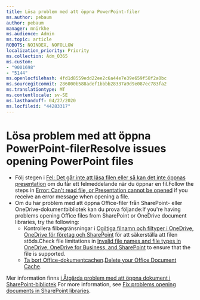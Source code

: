```yaml
---
title: Lösa problem med att öppna PowerPoint-filer
ms.author: pebaum
author: pebaum
manager: mnirkhe
ms.audience: Admin
ms.topic: article
ROBOTS: NOINDEX, NOFOLLOW
localization_priority: Priority
ms.collection: Adm_O365
ms.custom:
- "9001698"
- "5144"
ms.openlocfilehash: 4fd1d8559edd22ee2c6a44e7e39e659f58f2a0bc
ms.sourcegitcommit: 286000b588adef1bbbb28337a9d9e087ec783fa2
ms.translationtype: MT
ms.contentlocale: sv-SE
ms.lasthandoff: 04/27/2020
ms.locfileid: "44283317"
---
```

# <a name="resolve-issues-opening-powerpoint-files"></a><span data-ttu-id="08dc0-102">Lösa problem med att öppna PowerPoint-filer</span><span class="sxs-lookup"><span data-stu-id="08dc0-102">Resolve issues opening PowerPoint files</span></span>

- <span data-ttu-id="08dc0-103">Följ stegen i [Fel: Det går inte att läsa filen eller så kan det inte öppnas presentation](https://support.office.com/article/Error-Can-t-read-file-or-Presentation-cannot-be-opened-7f2f31e2-d4dd-4c1f-9e27-ba6fadf92d44) om du får ett felmeddelande när du öppnar en fil.</span><span class="sxs-lookup"><span data-stu-id="08dc0-103">Follow the steps in [Error: Can't read file, or Presentation cannot be opened](https://support.office.com/article/Error-Can-t-read-file-or-Presentation-cannot-be-opened-7f2f31e2-d4dd-4c1f-9e27-ba6fadf92d44) if you receive an error message when opening a file.</span></span>
- <span data-ttu-id="08dc0-104">Om du har problem med att öppna Office-filer från SharePoint- eller OneDrive-dokumentbibliotek kan du prova följande:</span><span class="sxs-lookup"><span data-stu-id="08dc0-104">If you're having problems opening Office files from SharePoint or OneDrive document libraries, try the following:</span></span>
    - <span data-ttu-id="08dc0-105">Kontrollera filbegränsningar i [Ogiltiga filnamn och filtyper i OneDrive, OneDrive för företag och SharePoint](https://support.office.com/article/64883a5d-228e-48f5-b3d2-eb39e07630fa) för att säkerställa att filen stöds.</span><span class="sxs-lookup"><span data-stu-id="08dc0-105">Check file limitations in [Invalid file names and file types in OneDrive, OneDrive for Business, and SharePoint](https://support.office.com/article/64883a5d-228e-48f5-b3d2-eb39e07630fa) to ensure that the file is supported.</span></span>
    - <span data-ttu-id="08dc0-106">[Ta bort Office-dokumentcachen](https://support.office.com/article/b1d3765e-d71b-4bb8-99ca-acd22c42995d).</span><span class="sxs-lookup"><span data-stu-id="08dc0-106">[Delete your Office Document Cache](https://support.office.com/article/b1d3765e-d71b-4bb8-99ca-acd22c42995d).</span></span>

<span data-ttu-id="08dc0-107">Mer information finns [i Åtgärda problem med att öppna dokument i SharePoint-bibliotek](https://support.office.com/article/31329fa1-4ad0-47fc-95d8-bb0c5b12a536).</span><span class="sxs-lookup"><span data-stu-id="08dc0-107">For more information, see [Fix problems opening documents in SharePoint libraries](https://support.office.com/article/31329fa1-4ad0-47fc-95d8-bb0c5b12a536).</span></span>
